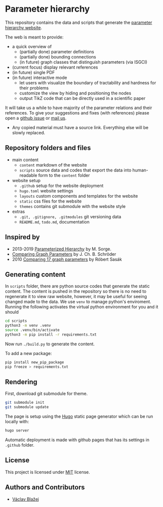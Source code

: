 # Parameter hierarchy

This repository contains the data and scripts that generate the [parameter hierarchy website](https://vaclavblazej.github.io/parameters/).

The web is meant to provide:

* a quick overview of
    * (partially done) parameter definitions
    * (partially done) bounding connections
    * (in future) graph classes that distinguish parameters (via ISGCI)
* (current focus) display relevant references
* (in future) single PDF
* (in future) interactive mode
    * let users with visualize the boundary of tractability and hardness for their problems
    * customize the view by hiding and positioning the nodes
    * output TikZ code that can be directly used in a scientific paper

It will take us a while to have majority of the parameter relations and their references.
To give your suggestions and fixes (with references) please open a [github issue](https://github.com/vaclavblazej/parameters/issues) or [mail us](vaclav.blazej@warwick.ac.uk).

* Any copied material must have a source link. Everything else will be slowly replaced.

## Repository folders and files

* main content
    * `content` markdown of the website
    * `scripts` source data and codes that export the data into human-readable form to the `content` folder
* website setup
    * `.github` setup for the website deployment
    * `hugo.toml` website settings
    * `layouts` custom components and templates for the website
    * `static` css files for the website
    * `themes` contains git submodule with the website style
* extras
    * `.git, .gitignore, .gitmodules` git versioning data
    * `README.md`, `todo.md`, documentation

## Inspired by

* 2013-2019 [Parameterized Hierarchy](https://manyu.pro/assets/parameter-hierarchy.pdf) by M. Sorge.
* [Comparing Graph Parameters](https://fpt.akt.tu-berlin.de/publications/theses/BA-Schr%C3%B6der.pdf) by J. Ch. B. Schröder
* 2010 [Comparing 17 graph parameters](https://core.ac.uk/download/pdf/30926677.pdf) by Róbert Sasák

## Generating content

In `scripts` folder, there are python source codes that generate the static content.
The content is pushed in the repository so there is no need to regenerate it to view raw website, however, it may be useful for seeing changed made to the data.
We use `venv` to manage python's enviroment.
Running the following activates the virtual python environment for you and it should 

```sh
cd scripts
python3 -m venv .venv
source .venv/bin/activate
python3 -m pip install -r requirements.txt
```

Now run `./build.py` to generate the content.

To add a new package:

```sh
pip install new_pip_package
pip freeze > requirements.txt
```

## Rendering

First, download git submodule for theme.

```sh
git submodule init
git submodule update
```

The page is setup using the [Hugo](https://gohugo.io/) static page generator which can be run locally with:
```sh
hugo server
```

Automatic deployment is made with github pages that has its settings in `.github` folder.

## License

This project is licensed under [MIT](LICENSE) license.

## Authors and Contributors

* [Václav Blažej](https://blazeva1.pages.fit/)
